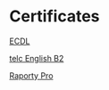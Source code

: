# Certificates

[ECDL](https://github.com/zdziebkowski/Certificates/blob/main/ECDL%20Wojciech%20Zdziebkowski.pdf)

[telc English B2](https://github.com/zdziebkowski/Certificates/blob/main/telc%20English%20B2%20Zdziebkowski.pdf)

[Raporty Pro](https://github.com/zdziebkowski/Certificates/blob/main/Raporty%20Pro%20Wojciech%20Zdziebkowski.pdf)
